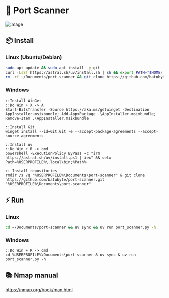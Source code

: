 # 🛜 Port Scanner
![image](https://github.com/user-attachments/assets/32276a99-882b-473a-b707-bd03625a8e03)

## 📦 Install
### Linux (Ubuntu/Debian)
```bash
sudo apt update && sudo apt install -y git
curl -LsSf https://astral.sh/uv/install.sh | sh && export PATH="$HOME/.local/bin:$PATH"
rm -rf ~/Documents/port-scanner && git clone https://github.com/batubyte/port-scanner.git ~/Documents/port-scanner && chmod +x ~/Documents/port-scanner/port_scanner.py
```
### Windows
```batch
::Install WinGet
::Do Win + X -> A
Start-BitsTransfer -Source https://aka.ms/getwinget -Destination AppInstaller.msixbundle; Add-AppxPackage .\AppInstaller.msixbundle; Remove-Item .\AppInstaller.msixbundle

::Install Git
winget install --id=Git.Git -e --accept-package-agreements --accept-source-agreements

::Install uv
::Do Win + R -> cmd
powershell -ExecutionPolicy ByPass -c "irm https://astral.sh/uv/install.ps1 | iex" && setx Path=%USERPROFILE%\.local\bin;%Path%

:: Install repositories
rmdir /s /q "%USERPROFILE%\Documents\port-scanner" & git clone https://github.com/batubyte/port-scanner.git "%USERPROFILE%\Documents\port-scanner"
```

## ⚡ Run
### Linux
```bash
cd ~/Documents/port-scanner && uv sync && uv run port_scanner.py -h
```
### Windows
```batch
::Do Win + R -> cmd
cd %USERPROFILE%\Documents\port-scanner & uv sync & uv run port_scanner.py -h
```

## 📚 Nmap manual
https://nmap.org/book/man.html
